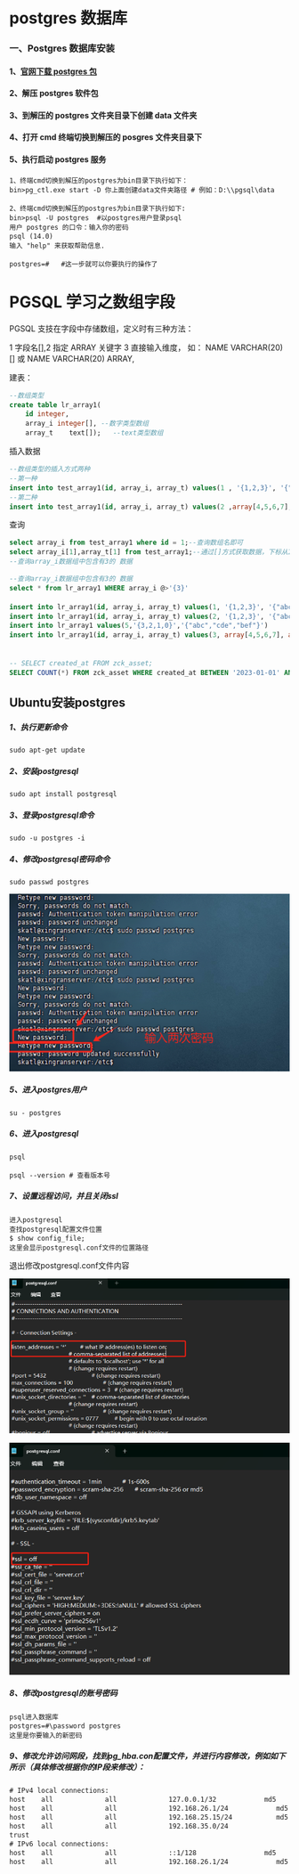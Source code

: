 # postgres 数据库

### 一、Postgres 数据库安装

#### 1、[官网下载 postgres 包](https://www.postgresql.org/docs/release/)

#### 2、解压 postgres 软件包

#### 3、到解压的 postgres 文件夹目录下创建 data 文件夹

#### 4、打开 cmd 终端切换到解压的 posgres 文件夹目录下

#### 5、执行启动 postgres 服务

```
1、终端cmd切换到解压的postgres为bin目录下执行如下：
bin>pg_ctl.exe start -D 你上面创建data文件夹路径 # 例如：D:\\pgsql\data

2、终端cmd切换到解压的postgres为bin目录下执行如下:
bin>psql -U postgres  #以postgres用户登录psql
用户 postgres 的口令：输入你的密码
psql (14.0)
输入 "help" 来获取帮助信息.

postgres=#   #这一步就可以你要执行的操作了
```

# PGSQL 学习之数组字段

PGSQL 支技在字段中存储数组，定义时有三种方法：

1 字段名[],2 指定 ARRAY 关键字 3 直接输入维度， 如： NAME VARCHAR(20) [] 或 NAME VARCHAR(20) ARRAY,

建表：

```sql
--数组类型
create table lr_array1(
    id integer,
    array_i integer[], --数字类型数组
    array_t    text[]);   --text类型数组
```

插入数据

```sql
--数组类型的插入方式两种
--第一种
insert into test_array1(id, array_i, array_t) values(1 , '{1,2,3}', '{"abc","def"}');
--第二种
insert into test_array1(id, array_i, array_t) values(2 ,array[4,5,6,7],array['h','d','s']);
```

查询

```sql
select array_i from test_array1 where id = 1;--查询数组名即可
select array_i[1],array_t[1] from test_array1;--通过[]方式获取数据，下标从1开始
--查询array_i数据组中包含有3的 数据
```

```sql
--查询array_i数据组中包含有3的 数据
select * from lr_array1 WHERE array_i @>'{3}'

insert into lr_array1(id, array_i, array_t) values(1, '{1,2,3}', '{"abc","def"}');
insert into lr_array1(id, array_i, array_t) values(2, '{1,2,3}', '{"abc","def"}');
insert into lr_array1 values(5,'{3,2,1,0}','{"abc","cde","bef"}')
insert into lr_array1(id, array_i, array_t) values(3, array[4,5,6,7], array['h','d','s']);


-- SELECT created_at FROM zck_asset;
SELECT COUNT(*) FROM zck_asset WHERE created_at BETWEEN '2023-01-01' AND '2023-12-31';
```



## Ubuntu安装postgres

##### 1、执行更新命令

```
sudo apt-get update
```

##### 2、安装postgresql

```
sudo apt install postgresql
```

##### 3、登录postgresql命令

```
sudo -u postgres -i
```

##### 4、修改postgresql密码命令

```
sudo passwd postgres
```

![image-20241118162514758](../../images/image-20241118162514758.png)

##### 5、进入postgres用户

```
su - postgres
```

##### 6、进入postgresql

```
psql

psql --version # 查看版本号
```

##### 7、设置远程访问，并且关闭ssl

```
进入postgresql
查找postgresql配置文件位置
$ show config_file;
这里会显示postgresql.conf文件的位置路径
```

退出修改postgresql.conf文件内容

![image-20241118163429590](../../images/image-20241118163429590.png)

![image-20241118163507689](../../images/image-20241118163507689.png)

##### 8、修改postgresql的账号密码

```
psql进入数据库
postgres=#\password postgres
这里是你要输入的新密码
```

##### 9、修改允许访问网段，找到pg_hba.con配置文件，并进行内容修改，例如如下所示（具体修改根据你的IP段来修改）：

```
# IPv4 local connections:
host    all             all             127.0.0.1/32            md5
host    all             all             192.168.26.1/24            md5
host    all             all             192.168.25.15/24           md5
host    all             all             192.168.35.0/24           trust
# IPv6 local connections:
host    all             all             ::1/128                 md5
host    all             all             192.168.26.1/24            md5
```

